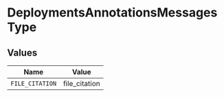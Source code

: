 # DeploymentsAnnotationsMessagesType


## Values

| Name            | Value           |
| --------------- | --------------- |
| `FILE_CITATION` | file_citation   |